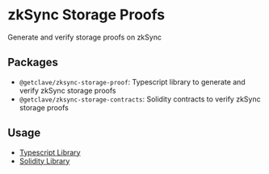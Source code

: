 # zkSync Storage Proofs

Generate and verify storage proofs on zkSync

## Packages
- `@getclave/zksync-storage-proof`: Typescript library to generate and verify
  zkSync storage proofs
- `@getclave/zksync-storage-contracts`: Solidity contracts to verify zkSync
  storage proofs

## Usage
- [Typescript Library](packages/zksync-storage-proof/README.md)
- [Solidity Library](packages/zksync-storage-contracts/README.md)

